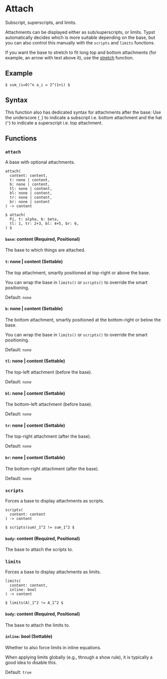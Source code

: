 # Attach

Subscript, superscripts, and limits.

Attachments can be displayed either as sub/superscripts, or limits. Typst automatically decides which is more suitable depending on the base, but you can also control this manually with the `scripts` and `limits` functions.

If you want the base to stretch to fit long top and bottom attachments (for example, an arrow with text above it), use the [stretch](/docs/reference/math/stretch/) function.

## Example

```typst
$ sum_(i=0)^n a_i = 2^(1+i) $
```

## Syntax

This function also has dedicated syntax for attachments after the base: Use the underscore (`_`) to indicate a subscript i.e. bottom attachment and the hat (`^`) to indicate a superscript i.e. top attachment.

## Functions

### `attach`

A base with optional attachments.

```
attach(
  content: content,
  t: none | content,
  b: none | content,
  tl: none | content,
  bl: none | content,
  tr: none | content,
  br: none | content
) -> content
```

```typst
$ attach(
  Pi, t: alpha, b: beta,
  tl: 1, tr: 2+3, bl: 4+5, br: 6,
) $
```

#### `base`: content (Required, Positional)

The base to which things are attached.

#### `t`: none | content (Settable)

The top attachment, smartly positioned at top-right or above the base.

You can wrap the base in `limits()` or `scripts()` to override the smart positioning.

Default: `none`

#### `b`: none | content (Settable)

The bottom attachment, smartly positioned at the bottom-right or below the base.

You can wrap the base in `limits()` or `scripts()` to override the smart positioning.

Default: `none`

#### `tl`: none | content (Settable)

The top-left attachment (before the base).

Default: `none`

#### `bl`: none | content (Settable)

The bottom-left attachment (before base).

Default: `none`

#### `tr`: none | content (Settable)

The top-right attachment (after the base).

Default: `none`

#### `br`: none | content (Settable)

The bottom-right attachment (after the base).

Default: `none`

### `scripts`

Forces a base to display attachments as scripts.

```
scripts(
  content: content
) -> content
```

```typst
$ scripts(sum)_1^2 != sum_1^2 $
```

#### `body`: content (Required, Positional)

The base to attach the scripts to.

### `limits`

Forces a base to display attachments as limits.

```
limits(
  content: content,
  inline: bool
) -> content
```

```typst
$ limits(A)_1^2 != A_1^2 $
```

#### `body`: content (Required, Positional)

The base to attach the limits to.

#### `inline`: bool (Settable)

Whether to also force limits in inline equations.

When applying limits globally (e.g., through a show rule), it is typically a good idea to disable this.

Default: `true`
